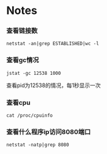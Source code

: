 # Notes
### 查看链接数
```shell
netstat -an|grep ESTABLISHED|wc -l
```
### 查看gc情况
```shell
jstat -gc 12538 1000
```
查看pid为12538的情况，每1秒显示一次
### 查看cpu
```shell
cat /proc/cpuinfo
```

### 查看什么程序ip访问8080端口
```shell
netstat -natp|grep 8080
```
